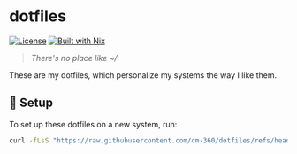 # dotfiles

[![License](https://img.shields.io/github/license/cm-360/dotfiles)](https://github.com/cm-360/dotfiles/blob/main/LICENSE)
[![Built with Nix](https://img.shields.io/static/v1?logo=nixos&logoColor=white&label=&message=Built%20with%20Nix&color=41439a)](https://builtwithnix.org)

> *There's no place like ~/*

These are my dotfiles, which personalize my systems the way I like them.

## 🚀 Setup

To set up these dotfiles on a new system, run:

```bash
curl -fLsS "https://raw.githubusercontent.com/cm-360/dotfiles/refs/heads/main/install.sh" | bash
```
